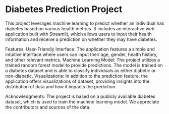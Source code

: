 # Diabetes Prediction Project

This project leverages machine learning to predict whether an individual has diabetes based on various health metrics. It includes an interactive web application built with Streamlit, which allows users to input their health information and receive a prediction on whether they may have diabetes.

Features:
User-Friendly Interface: The application features a simple and intuitive interface where users can input their age, gender, health history, and other relevant metrics.
Machine Learning Model: The project utilizes a trained random forest model to provide predictions. The model is trained on a diabetes dataset and is able to classify individuals as either diabetic or non-diabetic.
Visualizations: In addition to the prediction feature, the application offers visualizations of dataset, providing insights into the distribution of data and how it impacts the prediction.

Acknowledgments:
The project is based on a publicly available diabetes dataset, which is used to train the machine learning model. We appreciate the contributors and sources of the data.
